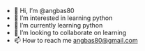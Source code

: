 - 👋 Hi, I’m @angbas80
- 👀 I’m interested in learning python
- 🌱 I’m currently learning python
- 💞️ I’m looking to collaborate on learning
- 📫 How to reach me angbas80@gmail.com 

<!---
angbas80/angbas80 is a ✨ special ✨ repository because its `README.md` (this file) appears on your GitHub profile.
You can click the Preview link to take a look at your changes.
--->
